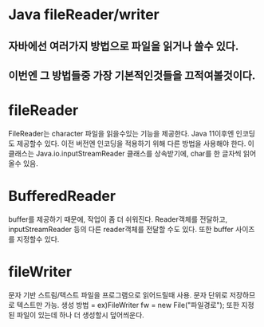Java fileReader/writer
======
자바에선 여러가지 방법으로 파일을 읽거나 쓸수 있다.
-----
이번엔 그 방법들중 가장 기본적인것들을 끄적여볼것이다.
-----
# fileReader
FileReader는 character 파일을 읽을수있는 기능을 제공한다.
Java 11이후엔 인코딩도 제공할수 있다. 
이전 버전엔 인코딩을 적용하기 위해 다른 방법을 사용해야 한다.
이 클래스는 Java.io.inputStreamReader 클래스를 상속받기에, char를 한 글자씩 읽어올수 있음.
# BufferedReader
buffer를 제공하기 때문에, 작업이 좀 더 쉬워진다.
Reader객체를 전달하고, inputStreamReader 등의 다른 reader객체를 전달할 수도 있다.
또한 buffer 사이즈를 지정할수 있다.

# fileWriter
문자 기반 스트림/텍스트 파일을 프로그램으로 읽어드릴때 사용.
문자 단위로 저장하므로 텍스트만 가능.
생성 방법 = ex)FileWriter fw = new File("파일경로");
또한 지정된 파일이 있는데 하나 더 생성할시 덮어씌운다.
